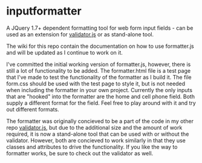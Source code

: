 inputformatter
==============

A JQuery 1.7+ dependent formatting tool for web form input fields - can be used as an extension for [validator.js](https://github.com/mosbymc/validator) or as stand-alone tool.

The wiki for this repo contain the documentation on how to use formatter.js and will be updated as I continue to work on it.

I've committed the initial working version of formatter.js, however, there is still a lot of functionality to be added. The formatter.html file is a test page that I've made to test the functionality of the formatter as I build it. The file form.css should be used with the test page to style it, but is not needed when including the formatter in your own project. Currently the only inputs that are "hooked" into the formatter are the home and cell phone field. Both supply a different format for the field. Feel free to play around with it and try out different formats.

The formatter was originally concieved to be a part of the code in my other repo [validator.js](https://github.com/mosbymc/validator), but due to the additional size and the amount of work required, it is now a stand-alone tool that can be used with or without the validator. However, both are concieved to work similarly in that they use classes and attributes to drive the functionality. If you like the way to formatter works, be sure to check out the validator as well.
